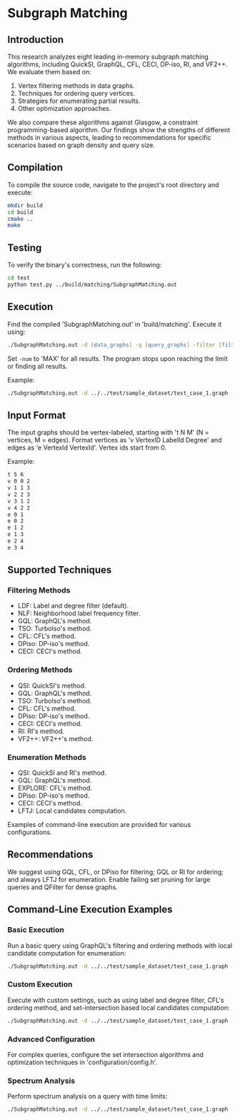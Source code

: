 
# Subgraph Matching
## Introduction
This research analyzes eight leading in-memory subgraph matching algorithms, including QuickSI, GraphQL, CFL, CECI, DP-iso, RI, and VF2++. We evaluate them based on:
1. Vertex filtering methods in data graphs.
2. Techniques for ordering query vertices.
3. Strategies for enumerating partial results.
4. Other optimization approaches.

We also compare these algorithms against Glasgow, a constraint programming-based algorithm. Our findings show the strengths of different methods in various aspects, leading to recommendations for specific scenarios based on graph density and query size.

## Compilation
To compile the source code, navigate to the project's root directory and execute:

```zsh
mkdir build
cd build
cmake ..
make
```

## Testing
To verify the binary's correctness, run the following:

```zsh
cd test
python test.py ../build/matching/SubgraphMatching.out
```

## Execution
Find the compiled 'SubgraphMatching.out' in 'build/matching'. Execute it using:

```zsh
./SubgraphMatching.out -d [data_graphs] -q [query_graphs] -filter [filter_method] -order [order_method] -engine [enum_method] -num [embeddings_number]
```

Set `-num` to 'MAX' for all results. The program stops upon reaching the limit or finding all results.

Example:

```zsh
./SubgraphMatching.out -d ../../test/sample_dataset/test_case_1.graph -q ../../test/sample_dataset/query1_positive.graph -filter GQL -order GQL -engine LFTJ -num MAX
```

## Input Format
The input graphs should be vertex-labeled, starting with 't N M' (N = vertices, M = edges). Format vertices as 'v VertexID LabelId Degree' and edges as 'e VertexId VertexId'. Vertex ids start from 0.

Example:

```zsh
t 5 6
v 0 0 2
v 1 1 3
v 2 2 3
v 3 1 2
v 4 2 2
e 0 1
e 0 2
e 1 2
e 1 3
e 2 4
e 3 4
```

## Supported Techniques
### Filtering Methods
- LDF: Label and degree filter (default).
- NLF: Neighborhood label frequency filter.
- GQL: GraphQL's method.
- TSO: TurboIso's method.
- CFL: CFL's method.
- DPiso: DP-iso's method.
- CECI: CECI's method.

### Ordering Methods
- QSI: QuickSI's method.
- GQL: GraphQL's method.
- TSO: TurboIso's method.
- CFL: CFL's method.
- DPiso: DP-iso's method.
- CECI: CECI's method.
- RI: RI's method.
- VF2++: VF2++'s method.

### Enumeration Methods
- QSI: QuickSI and RI's method.
- GQL: GraphQL's method.
- EXPLORE: CFL's method.
- DPiso: DP-iso's method.
- CECI: CECI's method.
- LFTJ: Local candidates computation.

Examples of command-line execution are provided for various configurations.

## Recommendations
We suggest using GQL, CFL, or DPiso for filtering; GQL or RI for ordering; and always LFTJ for enumeration. Enable failing set pruning for large queries and QFilter for dense graphs.

## Command-Line Execution Examples

### Basic Execution
Run a basic query using GraphQL's filtering and ordering methods with local candidate computation for enumeration:

```zsh
./SubgraphMatching.out -d ../../test/sample_dataset/test_case_1.graph -q ../../test/sample_dataset/query1_positive.graph -filter GQL -order GQL -engine LFTJ -num MAX
```

### Custom Execution
Execute with custom settings, such as using label and degree filter, CFL's ordering method, and set-intersection based local candidates computation:

```zsh
./SubgraphMatching.out -d ../../test/sample_dataset/test_case_1.graph -q ../../test/sample_dataset/query1_positive.graph -filter LDF -order CFL -engine LFTJ -num MAX
```

### Advanced Configuration
For complex queries, configure the set intersection algorithms and optimization techniques in 'configuration/config.h'.

### Spectrum Analysis
Perform spectrum analysis on a query with time limits:

```zsh
./SubgraphMatching.out -d ../../test/sample_dataset/test_case_1.graph -q ../../test/sample_dataset/query1_positive.graph -filter LDF -order Spectrum -engine Spectrum -order_num 100 -time_limit 60 -num 100000
```
